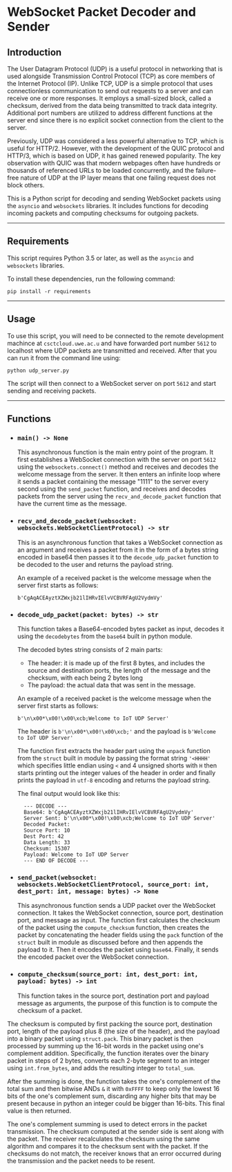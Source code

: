 # WebSocket Packet Decoder and Sender

## Introduction

The User Datagram Protocol (UDP) is a useful protocol in networking that is used alongside Transmission Control Protocol (TCP) as core members of the Internet Protocol (IP). Unlike TCP, UDP is a simple protocol that uses connectionless communication to send out requests to a server and can receive one or more responses. It employs a small-sized block, called a checksum, derived from the data being transmitted to track data integrity. Additional port numbers are utilized to address different functions at the server end since there is no explicit socket connection from the client to the server.

Previously, UDP was considered a less powerful alternative to TCP, which is useful for HTTP/2. However, with the development of the QUIC protocol and HTTP/3, which is based on UDP, it has gained renewed popularity. The key observation with QUIC was that modern webpages often have hundreds or thousands of referenced URLs to be loaded concurrently, and the failure-free nature of UDP at the IP layer means that one failing request does not block others.

This is a Python script for decoding and sending WebSocket packets using the `asyncio` and `websockets` libraries. It includes functions for decoding incoming packets and computing checksums for outgoing packets.

---

## Requirements

This script requires Python 3.5 or later, as well as the `asyncio` and `websockets` libraries.

To install these dependencies, run the following command:

```
pip install -r requirements
```

---

## Usage

To use this script, you will need to be connected to the remote development machince at `csctcloud.uwe.ac.u` and have forwarded port number `5612` to localhost where UDP packets are transmitted and received.
After that you can run it from the command line using:

```
python udp_server.py
```

The script will then connect to a WebSocket server on port `5612` and start sending and receiving packets.

---

## Functions

- ### `main() -> None`

  This asynchronous function is the main entry point of the program. It first establishes a WebSocket connection with the server on port `5612` using the `websockets.connect()` method and receives and decodes the welcome message from the server. It then enters an infinite loop where it sends a packet containing the message "1111" to the server every second using the `send_packet` function, and receives and decodes packets from the server using the `recv_and_decode_packet` function that have the current time as the message.

- ### `recv_and_decode_packet(websocket: websockets.WebSocketClientProtocol) -> str`

  This is an asynchronous function that takes a WebSocket connection as an argument and receives a packet from it in the form of a bytes string encoded in base64 then passes it to the `decode_udp_packet` function to be decoded to the user and returns the payload string.

  An example of a received packet is the welcome message when the server first starts as follows:

  ```
  b'CgAqACEAyztXZWxjb21lIHRvIElvVCBVRFAgU2VydmVy'
  ```

- ### `decode_udp_packet(packet: bytes) -> str`

  This function takes a Base64-encoded bytes packet as input, decodes it using the `decodebytes` from the `base64` built in python module.

  The decoded bytes string consists of 2 main parts:

  - The header: it is made up of the first 8 bytes, and includes the source and destination ports, the length of the message and the checksum, with each being 2 bytes long
  - The payload: the actual data that was sent in the message.

  An example of a received packet is the welcome message when the server first starts as follows:

  ```
  b'\n\x00*\x00!\x00\xcb;Welcome to IoT UDP Server'
  ```

  The header is `b'\n\x00*\x00!\x00\xcb;'` and the payload is `b'Welcome to IoT UDP Server'`

  The function first extracts the header part using the `unpack` function from the `struct` built in module by passing the format string `'<HHHH'` which specifies little endian using `<` and 4 unsigned shorts with `H` then starts printing out the integer values of the header in order and finally prints the payload in `utf-8` encoding and returns the payload string.

  The final output would look like this:
  ```
    --- DECODE ---
    Base64: b'CgAqACEAyztXZWxjb21lIHRvIElvVCBVRFAgU2VydmVy'
    Server Sent: b'\n\x00*\x00!\x00\xcb;Welcome to IoT UDP Server'
    Decoded Packet:
    Source Port: 10
    Dest Port: 42
    Data Length: 33
    Checksum: 15307
    Payload: Welcome to IoT UDP Server
    --- END OF DECODE ---
  ```

- ### `send_packet(websocket: websockets.WebSocketClientProtocol, source_port: int, dest_port: int, message: bytes) -> None`

  This asynchronous function sends a UDP packet over the WebSocket connection. It takes the WebSocket connection, source port, destination port, and message as input. The function first calculates the checksum of the packet using the `compute_checksum` function, then creates the packet by concatenating the header fields using the `pack` function of the `struct` built in module as discussed before and then appends the payload to it. Then it encodes the packet using `base64`. Finally, it sends the encoded packet over the WebSocket connection.

- ### `compute_checksum(source_port: int, dest_port: int, payload: bytes) -> int`

  This function takes in the source port, destination port and payload message as arguments, the purpose of this function is to compute the checksum of a packet.

The checksum is computed by first packing the source port, destination port, length of the payload plus 8 (the size of the header), and the payload into a binary packet using `struct.pack`. This binary packet is then processed by summing up the 16-bit words in the packet using one's complement addition. Specifically, the function iterates over the binary packet in steps of 2 bytes, converts each 2-byte segment to an integer using `int.from_bytes`, and adds the resulting integer to `total_sum`.

After the summing is done, the function takes the one's complement of the total sum and then bitwise ANDs `&` it with `0xFFFF` to keep only the lowest 16 bits of the one's complement sum, discarding any higher bits that may be present because in python an integer could be bigger than 16-bits. This final value is then returned.

The one's complement summing is used to detect errors in the packet transmission. The checksum computed at the sender side is sent along with the packet. The receiver recalculates the checksum using the same algorithm and compares it to the checksum sent with the packet. If the checksums do not match, the receiver knows that an error occurred during the transmission and the packet needs to be resent. 
